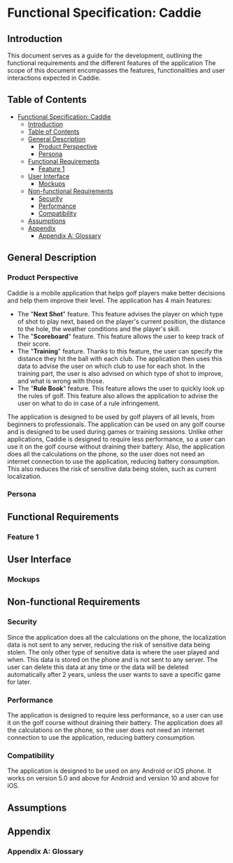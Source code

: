 # Functional Specification: Caddie

## Introduction

This document serves as a guide for the development, outlining the functional requirements and the different features of the application
The scope of this document encompasses the features, functionalities and user interactions expected in Caddie.

## Table of Contents

- [Functional Specification: Caddie](#functional-specification-caddie)
  - [Introduction](#introduction)
  - [Table of Contents](#table-of-contents)
  - [General Description](#general-description)
    - [Product Perspective](#product-perspective)
    - [Persona](#persona)
  - [Functional Requirements](#functional-requirements)
    - [Feature 1](#feature-1)
  - [User Interface](#user-interface)
    - [Mockups](#mockups)
  - [Non-functional Requirements](#non-functional-requirements)
    - [Security](#security)
    - [Performance](#performance)
    - [Compatibility](#compatibility)
  - [Assumptions](#assumptions)
  - [Appendix](#appendix)
    - [Appendix A: Glossary](#appendix-a-glossary)

## General Description

### Product Perspective

Caddie is a mobile application that helps golf players make better decisions and help them improve their level. The application has 4 main features:

- The "**Next Shot**" feature. This feature advises the player on which type of shot to play next, based on the player's current position, the distance to the hole, the weather conditions and the player's skill.
- The "**Scoreboard**" feature. This feature allows the user to keep track of their score.
- The "**Training**" feature. Thanks to this feature, the user can specify the distance they hit the ball with each club. The application then uses this data to advise the user on which club to use for each shot. In the training part, the user is also advised on which type of shot to improve, and what is wrong with those.
- The "**Rule Book**" feature. This feature allows the user to quickly look up the rules of golf. This feature also allows the application to advise the user on what to do in case of a rule infringement.

The application is designed to be used by golf players of all levels, from beginners to professionals. The application can be used on any golf course and is designed to be used during games or training sessions.
Unlike other applications, Caddie is designed to require less performance, so a user can use it on the golf course without draining their battery. Also, the application does all the calculations on the phone, so the user does not need an internet connection to use the application, reducing battery consumption. This also reduces the risk of sensitive data being stolen, such as current localization.

### Persona

## Functional Requirements

### Feature 1

## User Interface

### Mockups

## Non-functional Requirements

### Security

Since the application does all the calculations on the phone, the localization data is not sent to any server, reducing the risk of sensitive data being stolen.
The only other type of sensitive data is where the user played and when. This data is stored on the phone and is not sent to any server. The user can delete this data at any time or the data will be deleted automatically after 2 years, unless the user wants to save a specific game for later.

### Performance

The application is designed to require less performance, so a user can use it on the golf course without draining their battery. The application does all the calculations on the phone, so the user does not need an internet connection to use the application, reducing battery consumption.

### Compatibility

The application is designed to be used on any Android or iOS phone. It works on version 5.0 and above for Android and version 10 and above for iOS.

## Assumptions

## Appendix

### Appendix A: Glossary

